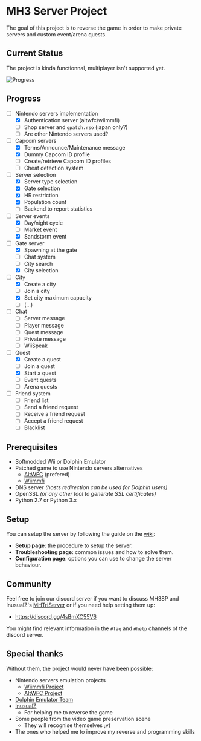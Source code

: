 # MH3 Server Project

The goal of this project is to reverse the game in order to make private servers and custom event/arena quests.

## Current Status
The project is kinda functionnal, multiplayer isn't supported yet.

![Progress](https://user-images.githubusercontent.com/7890055/132406076-baad3f30-5bce-4417-bd2b-9b32a7873380.png)

## Progress
- [ ] Nintendo servers implementation
  - [x] Authentication server (altwfc/wiimmfi)
  - [ ] Shop server and `gpatch.rso` (japan only?)
  - [ ] Are other Nintendo servers used?
- [ ] Capcom servers
  - [x] Terms/Announce/Maintenance message 
  - [x] Dummy Capcom ID profile
  - [ ] Create/retrieve Capcom ID profiles
  - [ ] Cheat detection system
- [ ] Server selection
  - [x] Server type selection
  - [x] Gate selection
  - [x] HR restriction
  - [x] Population count
  - [ ] Backend to report statistics
- [ ] Server events
  - [x] Day/night cycle
  - [ ] Market event
  - [x] Sandstorm event  
- [ ] Gate server
  - [x] Spawning at the gate
  - [ ] Chat system
  - [ ] City search
  - [x] City selection
- [ ] City
  - [x] Create a city
  - [ ] Join a city
  - [x] Set city maximum capacity
  - [ ] (...)
- [ ] Chat
  - [ ] Server message
  - [ ] Player message
  - [ ] Quest message 
  - [ ] Private message
  - [ ] WiiSpeak
- [ ] Quest
  - [x] Create a quest
  - [ ] Join a quest
  - [x] Start a quest
  - [ ] Event quests
  - [ ] Arena quests
- [ ] Friend system
  - [ ] Friend list
  - [ ] Send a friend request
  - [ ] Receive a friend request
  - [ ] Accept a friend request
  - [ ] Blacklist
 
## Prerequisites
 - Softmodded Wii or Dolphin Emulator
 - Patched game to use Nintendo servers alternatives
   * [AltWFC](https://github.com/polaris-/dwc_network_server_emulator) (prefered)
   * [Wiimmfi](https://wiimmfi.de/)
 - DNS server _(hosts redirection can be used for Dolphin users)_
 - OpenSSL _(or any other tool to generate SSL certificates)_
 - Python 2.7 or Python 3.x

## Setup
You can setup the server by following the guide on the [wiki](https://github.com/sepalani/MH3SP/wiki):
 - **Setup page**: the procedure to setup the server.
 - **Troubleshooting page**: common issues and how to solve them.
 - **Configuration page**: options you can use to change the server behaviour.

## Community
Feel free to join our discord server if you want to discuss MH3SP and 
InusualZ's [MHTriServer](https://github.com/InusualZ/MHTriServer) or if you
need help setting them up:
 - https://discord.gg/4sBmXC55V6

You might find relevant information in the `#faq` and `#help` channels of
the discord server.

## Special thanks
Without them, the project would never have been possible:
 - Nintendo servers emulation projects
   * [Wiimmfi Project](https://wiimmfi.de/)
   * [AltWFC Project](https://github.com/polaris-/dwc_network_server_emulator)
 - [Dolphin Emulator Team](https://dolphin-emu.org/)
 - [InusualZ](https://github.com/InusualZ)
   * For helping me to reverse the game
 - Some people from the video game preservation scene
   * They will recognise themselves ;v)
 - The ones who helped me to improve my reverse and programming skills

